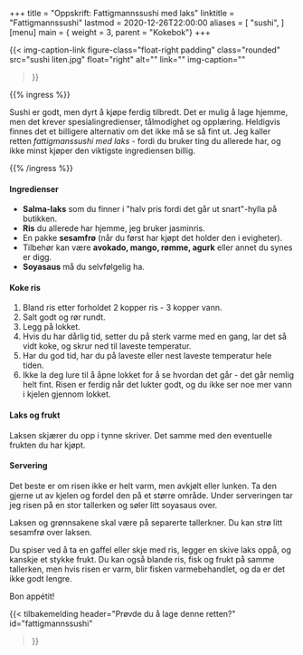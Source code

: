 +++
title = "Oppskrift: Fattigmannssushi med laks"
linktitle = "Fattigmannssushi"
lastmod = 2020-12-26T22:00:00
aliases = [
    "sushi",
]
[menu]
main = { weight = 3, parent = "Kokebok"}
+++

<!-- markdownlint-disable MD010 -->

  {{< img-caption-link
 figure-class="float-right padding"
    class="rounded"
    src="sushi liten.jpg"
    float="right"
    alt=""
    link=""
    img-caption=""
  >}}

{{% ingress %}}

Sushi er godt, men dyrt å kjøpe ferdig tilbredt. Det er mulig å lage hjemme, men det krever
spesialingredienser, tålmodighet og opplæring. Heldigvis finnes det et billigere alternativ om
det ikke må se så fint ut. Jeg kaller retten _fattigmanssushi med laks_ - fordi du bruker ting du
allerede har, og ikke minst kjøper den viktigste ingrediensen billig.

{{% /ingress %}}

#### Ingredienser

- **Salma-laks** som du finner i "halv pris fordi det går ut snart"-hylla på butikken.
- **Ris** du allerede har hjemme, jeg bruker jasminris.
- En pakke **sesamfrø** (når du først har kjøpt det holder den i evigheter).
- Tilbehør kan være **avokado, mango, rømme, agurk** eller annet du synes
er digg.
- **Soyasaus** må du selvfølgelig ha.

#### Koke ris

1. Bland ris etter forholdet 2 kopper ris - 3 kopper vann.
2. Salt godt og rør rundt.
3. Legg på lokket.
4. Hvis du har dårlig tid, setter du på sterk varme med en gang, lar det så vidt koke, og
skrur ned til laveste temperatur.
5. Har du god tid, har du på laveste eller nest laveste temperatur hele tiden.
6. Ikke la deg lure til å åpne lokket for å se hvordan det går - det går nemlig helt fint.
Risen er ferdig når det lukter godt, og du ikke ser noe mer vann i kjelen gjennom lokket.

#### Laks og frukt

Laksen skjærer du opp i tynne skriver. Det samme med den eventuelle frukten du har kjøpt.

#### Servering

Det beste er om risen ikke er helt varm, men avkjølt eller lunken. Ta den gjerne ut av kjelen og
fordel den på et større område. Under serveringen tar jeg risen på en stor tallerken og søler litt
soyasaus over.

Laksen og grønnsakene skal være på separerte tallerkner. Du kan strø litt sesamfrø over laksen.

Du spiser ved å ta en gaffel eller skje med ris, legger en skive laks oppå, og kanskje et stykke
frukt. Du kan også blande ris, fisk og frukt på samme tallerken, men hvis risen er varm, blir
fisken varmebehandlet, og da er det ikke godt lengre.

Bon appétit!

{{< tilbakemelding
header="Prøvde du å lage denne retten?"
id="fattigmannssushi"
>}}
